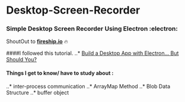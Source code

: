 # Desktop-Screen-Recorder
### Simple Desktop Screen Recorder Using Electron :electron:
ShoutOut to [**fireship.io**](https://github.com/fireship-io) :fire:

####I followed this tutorial.
..* [Build a Desktop App with Electron... But Should You?](https://youtu.be/3yqDxhR2XxE)

#### Things I get to know/ have to study about :
  ..* inter-process communication
  ..* ArrayMap Method
  ..* Blob Data Structure
  ..* buffer object
